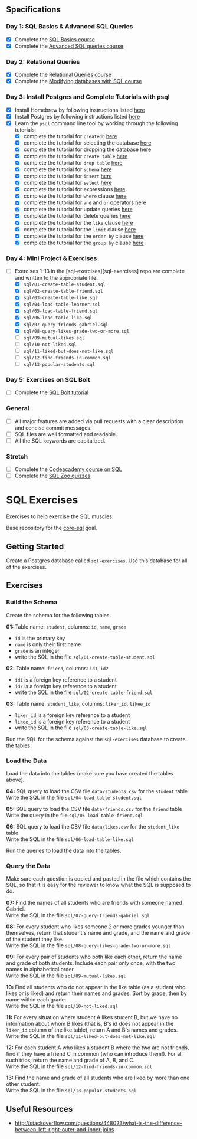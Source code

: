 ## Specifications

### Day 1: SQL Basics & Advanced SQL Queries
- [x] Complete the [SQL Basics course](https://www.khanacademy.org/computing/computer-programming/sql#sql-basics)
- [x] Complete the [Advanced SQL queries course](https://www.khanacademy.org/computing/computer-programming/sql#more-advanced-sql-queries)

### Day 2: Relational Queries
- [x] Complete the [Relational Queries course](https://www.khanacademy.org/computing/computer-programming/sql#relational-queries-in-sql)
- [x] Complete the [Modifying databases with SQL course](https://www.khanacademy.org/computing/computer-programming/sql#modifying-databases-with-sql)

### Day 3: Install Postgres and Complete Tutorials with psql
- [x] Install Homebrew by following instructions listed [here](https://gist.github.com/punitrathore/ca32542fddd0d8b625aab610c35e4545)
- [x] Install Postgres by following instructions listed [here](https://gist.github.com/punitrathore/ca32542fddd0d8b625aab610c35e4545#install-postgres)
- [x] Learn the `psql` command line tool by working through the following tutorials
  - [x] complete the tutorial for `createdb` [here](https://www.tutorialspoint.com/postgresql/postgresql_create_database.htm)
  - [x] complete the tutorial for selecting the database [here](https://www.tutorialspoint.com/postgresql/postgresql_select_database.htm)
  - [x] complete the tutorial for dropping the database [here](https://www.tutorialspoint.com/postgresql/postgresql_drop_database.htm)
  - [x] complete the tutorial for `create table` [here](https://www.tutorialspoint.com/postgresql/postgresql_create_table.htm)
  - [x] complete the tutorial for `drop table` [here](https://www.tutorialspoint.com/postgresql/postgresql_drop_table.htm)
  - [x] complete the tutorial for `schema` [here](https://www.tutorialspoint.com/postgresql/postgresql_schema.htm)
  - [x] complete the tutorial for `insert` [here](https://www.tutorialspoint.com/postgresql/postgresql_insert_query.htm)
  - [x] complete the tutorial for `select` [here](https://www.tutorialspoint.com/postgresql/postgresql_select_query.htm)
  - [x] complete the tutorial for expressions [here](https://www.tutorialspoint.com/postgresql/postgresql_expressions.htm)
  - [x] complete the tutorial for `where` clause [here](https://www.tutorialspoint.com/postgresql/postgresql_where_clause.htm)
  - [x] complete the tutorial for `and` and `or` operators [here](https://www.tutorialspoint.com/postgresql/postgresql_and_or_clauses.htm)
  - [x] complete the tutorial for update queries [here](https://www.tutorialspoint.com/postgresql/postgresql_update_query.htm)
  - [x] complete the tutorial for delete queries [here](https://www.tutorialspoint.com/postgresql/postgresql_delete_query.htm)
  - [x] complete the tutorial for the `like` clause [here](https://www.tutorialspoint.com/postgresql/postgresql_like_clause.htm)
  - [x] complete the tutorial for the `limit` clause [here](https://www.tutorialspoint.com/postgresql/postgresql_limit_clause.htm)
  - [x] complete the tutorial for the `order by` clause [here](https://www.tutorialspoint.com/postgresql/postgresql_order_by.htm)
  - [x] complete the tutorial for the `group by` clause [here](https://www.tutorialspoint.com/postgresql/postgresql_group_by.htm)

### Day 4: Mini Project & Exercises
- [ ] Exercises 1-13 in the [sql-exercises][sql-exercises] repo are complete and written to the appropriate file:
  - [x] `sql/01-create-table-student.sql`
  - [x] `sql/02-create-table-friend.sql`
  - [x] `sql/03-create-table-like.sql`
  - [x] `sql/04-load-table-learner.sql`
  - [x] `sql/05-load-table-friend.sql`
  - [x] `sql/06-load-table-like.sql`
  - [x] `sql/07-query-friends-gabriel.sql`
  - [x] `sql/08-query-likes-grade-two-or-more.sql`
  - [ ] `sql/09-mutual-likes.sql`
  - [ ] `sql/10-not-liked.sql`
  - [ ] `sql/11-liked-but-does-not-like.sql`
  - [ ] `sql/12-find-friends-in-common.sql`
  - [ ] `sql/13-popular-students.sql`

### Day 5: Exercises on SQL Bolt
- [ ] Complete the [SQL Bolt tutorial](https://sqlbolt.com/)

### General

- [ ] All major features are added via pull requests with a clear description and concise commit messages.
- [ ] SQL files are well formatted and readable.
- [ ] All the SQL keywords are capitalized.

### Stretch
- [ ] Complete the [Codeacademy course on SQL](https://www.codecademy.com/learn/learn-sql)
- [ ] Complete the [SQL Zoo quizzes](http://sqlzoo.net/wiki/Tutorial_Quizzes)

# SQL Exercises

Exercises to help exercise the SQL muscles.

Base repository for the [core-sql](http://jsdev.learnersguild.org/goals/178) goal.

## Getting Started

Create a Postgres database called `sql-exercises`. Use this database for all of the exercises.

## Exercises

### Build the Schema

Create the schema for the following tables.

**01:** Table name: `student`, columns: `id`, `name`, `grade`
- `id` is the primary key
- `name` is only their first name
- `grade` is an integer
- write the SQL in the file `sql/01-create-table-student.sql`

**02:** Table name: `friend`, columns: `id1`, `id2`
- `id1` is a foreign key reference to a student
- `id2` is a foreign key reference to a student
- write the SQL in the file `sql/02-create-table-friend.sql`

**03:** Table name: `student_like`, columns: `liker_id`, `likee_id`
- `liker_id` is a foreign key reference to a student
- `likee_id` is a foreign key reference to a student
- write the SQL in the file `sql/03-create-table-like.sql`

Run the SQL for the schema against the `sql-exercises` database to create the tables.

### Load the Data

Load the data into the tables (make sure you have created the tables above).

**04:** SQL query to load the CSV file `data/students.csv` for the `student` table
<br>Write the SQL in the file `sql/04-load-table-student.sql`

**05:** SQL query to load the CSV file `data/friends.csv` for the `friend` table
<br>Write the query in the file `sql/05-load-table-friend.sql`

**06:** SQL query to load the CSV file `data/likes.csv` for the `student_like` table
<br>Write the SQL in the file `sql/06-load-table-like.sql`

Run the queries to load the data into the tables.

### Query the Data

Make sure each question is copied and pasted in the file which contains the SQL, so that it is easy for the reviewer to know what the SQL is supposed to do.

**07:** Find the names of all students who are friends with someone named Gabriel.
<br>Write the SQL in the file `sql/07-query-friends-gabriel.sql`

**08:** For every student who likes someone 2 or more grades younger than themselves, return that student's name and grade, and the name and grade of the student they like.
<br>Write the SQL in the file `sql/08-query-likes-grade-two-or-more.sql`

**09:** For every pair of students who both like each other, return the name and grade of both students. Include each pair only once, with the two names in alphabetical order.
<br>Write the SQL in the file `sql/09-mutual-likes.sql`

**10:** Find all students who do not appear in the like table (as a student who likes or is liked) and return their names and grades. Sort by grade, then by name within each grade.
<br>Write the SQL in the file `sql/10-not-liked.sql`

**11:** For every situation where student A likes student B, but we have no information about whom B likes (that is, B's id does not appear in the `liker_id` column of the like table), return A and B's names and grades.
<br>Write the SQL in the file `sql/11-liked-but-does-not-like.sql`

**12:** For each student A who likes a student B where the two are not friends, find if they have a friend C in common (who can introduce them!). For all such trios, return the name and grade of A, B, and C.
<br>Write the SQL in the file `sql/12-find-friends-in-common.sql`

**13:** Find the name and grade of all students who are liked by more than one other student.
<br>Write the SQL in the file `sql/13-popular-students.sql`

## Useful Resources
- http://stackoverflow.com/questions/448023/what-is-the-difference-between-left-right-outer-and-inner-joins
